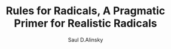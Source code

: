 ---
title: Rules for Radicals, A Pragmatic Primer for Realistic Radicals
author: Saul D.Alinsky
type: Essai
read: 2020-03
---